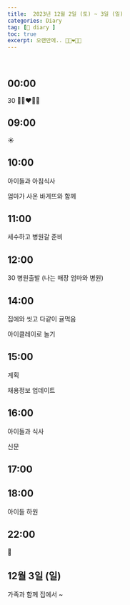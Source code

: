 ```yaml
---
title:  2023년 12월 2일 (토) ~ 3일 (일)
categories: Diary
tag: [📒 diary ]
toc: true
excerpt: 오랜만에.. 👩🏻‍❤️‍👨🏻
---
```

​
## 00:00

30 👩🏻‍❤️‍👨🏻

## 09:00

☀️

## 10:00

아이들과 아침식사

엄마가 사온 바게뜨와 함께

## 11:00

세수하고 병원갈 준비

## 12:00

30 병원출발 (나는 매장 엄마와 병원)

## 14:00

집에와 씻고 다같이 귤먹음

아이클레이로 놀기

## 15:00

계획

채용정보 업데이트

## 16:00

아이들과 식사

신문

## 17:00

## 18:00

아이들 하원

## 22:00

🌙

## 12월 3일 (일)

가족과 함께 집에서 ~

<br><br><br>
